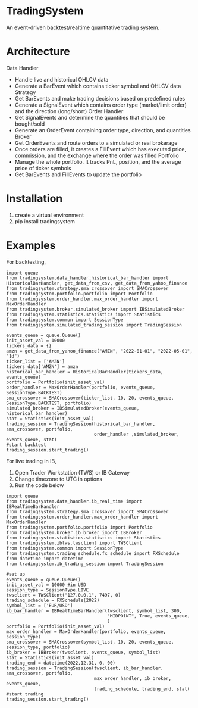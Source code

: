 # TradingSystem
An event-driven backtest/realtime quantitative trading system.

# Architecture
Data Handler 
* Handle live and historical OHLCV data
* Generate a BarEvent which contains ticker symbol and OHLCV data
Strategy
* Get BarEvents and make trading decisions based on predefined rules
* Generate a SignalEvent which contains order type (market/limit order) and the direction (long/short)
Order Handler
* Get SignalEvents and determine the quantities that should be bought/sold
* Generate an OrderEvent containing order type, direction, and quantities
Broker
* Get OrderEvents and route orders to a simulated or real brokerage
* Once orders are filled, it creates a FillEvent which has executed price, commission, and the exchange where the order was filled
Portfolio
* Manage the whole portfolio. It tracks PnL, position, and the average price of ticker symbols
* Get BarEvents and FillEvents to update the portfolio

# Installation
1. create a virtual environment
2. pip install tradingsystem

# Examples
For backtesting,
```
import queue
from tradingsystem.data_handler.historical_bar_handler import HistoricalBarHandler, get_data_from_csv, get_data_from_yahoo_finance
from tradingsystem.strategy.sma_crossover import SMACrossover
from tradingsystem.portfolio.portfolio import Portfolio
from tradingsystem.order_handler.max_order_handler import MaxOrderHandler
from tradingsystem.broker.simulated_broker import IBSimulatedBroker
from tradingsystem.statistics.statistics import Statistics
from tradingsystem.common import SessionType
from tradingsystem.simulated_trading_session import TradingSession

events_queue = queue.Queue()       
init_asset_val = 10000
tickers_data = {}
amzn = get_data_from_yahoo_finance("AMZN", "2022-01-01", "2022-05-01", "1d")
ticker_list = ['AMZN']
tickers_data['AMZN'] = amzn
historical_bar_handler = HistoricalBarHandler(tickers_data, events_queue)
portfolio = Portfolio(init_asset_val)
order_handler = MaxOrderHandler(portfolio, events_queue, SessionType.BACKTEST)
sma_crossover = SMACrossover(ticker_list, 10, 20, events_queue, SessionType.BACKTEST, portfolio)
simulated_broker = IBSimulatedBroker(events_queue, historical_bar_handler)
stat = Statistics(init_asset_val)
trading_session = TradingSession(historical_bar_handler, sma_crossover, portfolio, 
                                 order_handler ,simulated_broker, events_queue, stat)
#start backtest
trading_session.start_trading()
```

For live trading in IB,
1. Open Trader Workstation (TWS) or IB Gateway
2. Change timezone to UTC in options
3. Run the code below
```
import queue
from tradingsystem.data_handler.ib_real_time import IBRealTimeBarHandler
from tradingsystem.strategy.sma_crossover import SMACrossover
from tradingsystem.order_handler.max_order_handler import MaxOrderHandler
from tradingsystem.portfolio.portfolio import Portfolio
from tradingsystem.broker.ib_broker import IBBroker
from tradingsystem.statistics.statistics import Statistics
from tradingsystem.ibtws.twsclient import TWSClient
from tradingsystem.common import SessionType
from tradingsystem.trading_schedule.fx_schedule import FXSchedule
from datetime import datetime
from tradingsystem.ib_trading_session import TradingSession

#set up     
events_queue = queue.Queue()       
init_asset_val = 10000 #in USD
session_type = SessionType.LIVE
twsclient = TWSClient("127.0.0.1", 7497, 0)
trading_schedule = FXSchedule(2022)
symbol_list = ['EUR/USD']
ib_bar_handler = IBRealTimeBarHandler(twsclient, symbol_list, 300, 
                                      "MIDPOINT", True, events_queue, 
                                      )
portfolio = Portfolio(init_asset_val)
max_order_handler = MaxOrderHandler(portfolio, events_queue, session_type)
sma_crossover = SMACrossover(symbol_list, 10, 20, events_queue, session_type, portfolio)
ib_broker = IBBroker(twsclient, events_queue, symbol_list)
stat = Statistics(init_asset_val)
trading_end = datetime(2022,12,31, 0, 00)
trading_session = TradingSession(twsclient, ib_bar_handler, sma_crossover, portfolio, 
                                 max_order_handler, ib_broker, events_queue, 
                                 trading_schedule, trading_end, stat)
#start trading
trading_session.start_trading()
```
